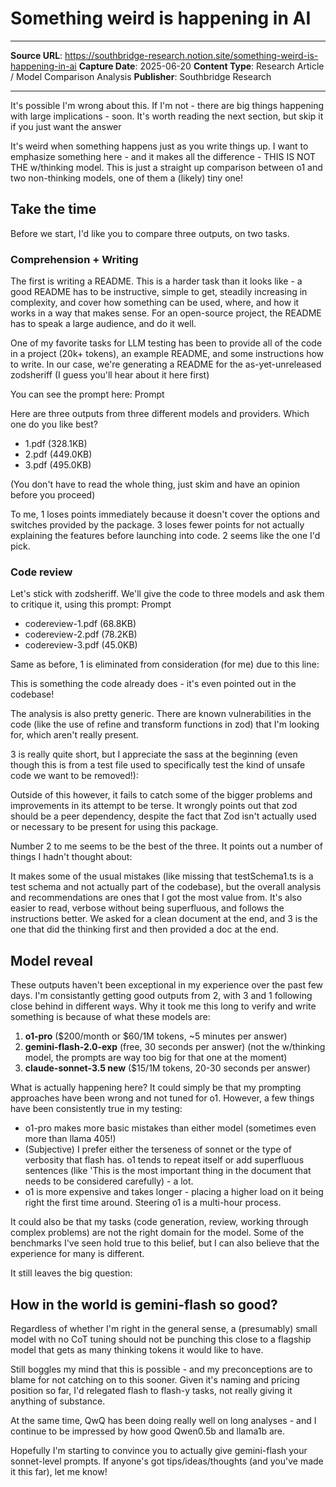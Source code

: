 # Something weird is happening in AI

---
**Source URL**: https://southbridge-research.notion.site/something-weird-is-happening-in-ai
**Capture Date**: 2025-06-20
**Content Type**: Research Article / Model Comparison Analysis
**Publisher**: Southbridge Research

---

It's possible I'm wrong about this. If I'm not - there are big things happening with large implications - soon. It's worth reading the next section, but skip it if you just want the answer ​

It's weird when something happens just as you write things up. I want to emphasize something here - and it makes all the difference - THIS IS NOT THE w/thinking model. This is just a straight up comparison between o1 and two non-thinking models, one of them a (likely) tiny one!

## Take the time

Before we start, I'd like you to compare three outputs, on two tasks.

### Comprehension + Writing

The first is writing a README. This is a harder task than it looks like - a good README has to be instructive, simple to get, steadily increasing in complexity, and cover how something can be used, where, and how it works in a way that makes sense. For an open-source project, the README has to speak a large audience, and do it well.

One of my favorite tasks for LLM testing has been to provide all of the code in a project (20k+ tokens), an example README, and some instructions how to write. In our case, we're generating a README for the as-yet-unreleased zodsheriff (I guess you'll hear about it here first)

You can see the prompt here:
Prompt

Here are three outputs from three different models and providers. Which one do you like best?
- 1.pdf (328.1KB)
- 2.pdf (449.0KB)
- 3.pdf (495.0KB)

(You don't have to read the whole thing, just skim and have an opinion before you proceed)

To me, 1 loses points immediately because it doesn't cover the options and switches provided by the package. 3 loses fewer points for not actually explaining the features before launching into code. 2 seems like the one I'd pick.

### Code review

Let's stick with zodsheriff. We'll give the code to three models and ask them to critique it, using this prompt:
Prompt

- codereview-1.pdf (68.8KB)
- codereview-2.pdf (78.2KB)
- codereview-3.pdf (45.0KB)

Same as before, 1 is eliminated from consideration (for me) due to this line:

This is something the code already does - it's even pointed out in the codebase!

The analysis is also pretty generic. There are known vulnerabilities in the code (like the use of refine and transform functions in zod) that I'm looking for, which aren't really present.

3 is really quite short, but I appreciate the sass at the beginning (even though this is from a test file used to specifically test the kind of unsafe code we want to be removed!):

Outside of this however, it fails to catch some of the bigger problems and improvements in its attempt to be terse. It wrongly points out that zod should be a peer dependency, despite the fact that Zod isn't actually used or necessary to be present for using this package.

Number 2 to me seems to be the best of the three. It points out a number of things I hadn't thought about:

It makes some of the usual mistakes (like missing that testSchema1.ts is a test schema and not actually part of the codebase), but the overall analysis and recommendations are ones that I got the most value from. It's also easier to read, verbose without being superfluous, and follows the instructions better. We asked for a clean document at the end, and 3 is the one that did the thinking first and then provided a doc at the end.

## Model reveal

These outputs haven't been exceptional in my experience over the past few days. I'm consistantly getting good outputs from 2, with 3 and 1 following close behind in different ways. Why it took me this long to verify and write something is because of what these models are:

1. **o1-pro** ($200/month or $60/1M tokens, ~5 minutes per answer)
2. **gemini-flash-2.0-exp** (free, 30 seconds per answer) (not the w/thinking model, the prompts are way too big for that one at the moment)
3. **claude-sonnet-3.5 new** ($15/1M tokens, 20-30 seconds per answer)

What is actually happening here? It could simply be that my prompting approaches have been wrong and not tuned for o1. However, a few things have been consistently true in my testing:

- o1-pro makes more basic mistakes than either model (sometimes even more than llama 405!)
- (Subjective) I prefer either the terseness of sonnet or the type of verbosity that flash has. o1 tends to repeat itself or add superfluous sentences (like 'This is the most important thing in the document that needs to be considered carefully) - a lot.
- o1 is more expensive and takes longer - placing a higher load on it being right the first time around. Steering o1 is a multi-hour process.

It could also be that my tasks (code generation, review, working through complex problems) are not the right domain for the model. Some of the benchmarks I've seen hold true to this belief, but I can also believe that the experience for many is different.

It still leaves the big question:

## How in the world is gemini-flash so good?

Regardless of whether I'm right in the general sense, a (presumably) small model with no CoT tuning should not be punching this close to a flagship model that gets as many thinking tokens it would like to have.

Still boggles my mind that this is possible - and my preconceptions are to blame for not catching on to this sooner. Given it's naming and pricing position so far, I'd relegated flash to flash-y tasks, not really giving it anything of substance.

At the same time, QwQ has been doing really well on long analyses - and I continue to be impressed by how good Qwen0.5b and llama1b are.

Hopefully I'm starting to convince you to actually give gemini-flash your sonnet-level prompts. If anyone's got tips/ideas/thoughts (and you've made it this far), let me know!